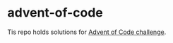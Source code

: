 # advent-of-code

Tis repo holds solutions for [Advent of Code challenge](https://adventofcode.com/2024).
